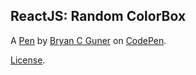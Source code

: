ReactJS: Random ColorBox
------------------------


A [Pen](https://codepen.io/bgoonz/pen/QWgPBvW) by [Bryan C Guner](https://codepen.io/bgoonz) on [CodePen](https://codepen.io).

[License](https://codepen.io/bgoonz/pen/QWgPBvW/license).